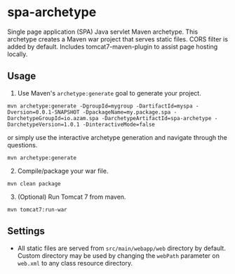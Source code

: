 # spa-archetype

Single page application (SPA) Java servlet Maven archetype. This archetype creates a Maven war project that serves static files. CORS filter is added by default. Includes tomcat7-maven-plugin to assist page hosting locally.

## Usage

1. Use Maven's `archetype:generate` goal to generate your project.

  ```
mvn archetype:generate -DgroupId=mygroup -DartifactId=myspa -Dversion=0.0.1-SNAPSHOT -DpackageName=my.package.spa -DarchetypeGroupId=io.azam.spa -DarchetypeArtifactId=spa-archetype -DarchetypeVersion=1.0.1 -DinteractiveMode=false
```
or simply use the interactive archetype generation and navigate through the questions.

  ```
mvn archetype:generate
```
2. Compile/package your war file.

  ```
mvn clean package
```
3. (Optional) Run Tomcat 7 from maven.

  ```
mvn tomcat7:run-war
```

## Settings

* All static files are served from `src/main/webapp/web` directory by default. Custom directory may be used by changing the `webPath` parameter on `web.xml` to any class resource directory.
